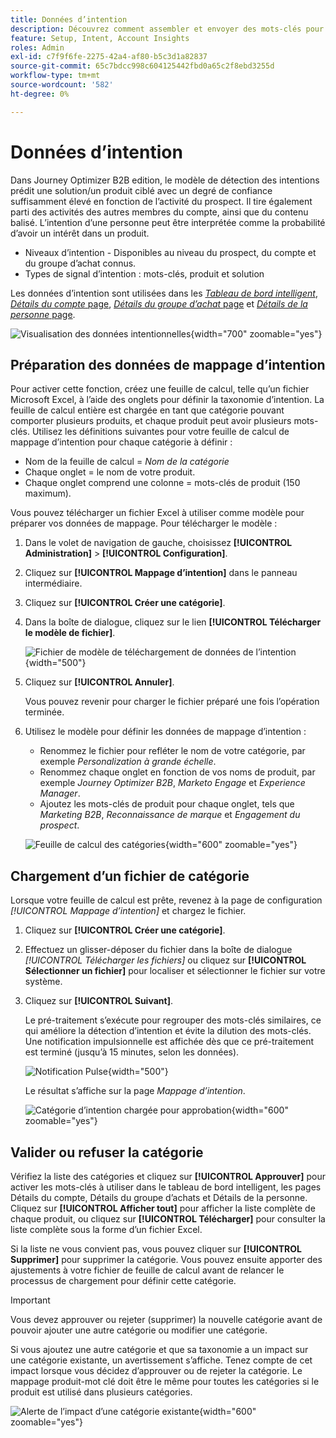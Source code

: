 ```yaml
---
title: Données d’intention
description: Découvrez comment assembler et envoyer des mots-clés pour générer des données d’intention pour Journey Optimizer B2B edition.
feature: Setup, Intent, Account Insights
roles: Admin
exl-id: c7f9f6fe-2275-42a4-af80-b5c3d1a82837
source-git-commit: 65c7bdcc998c604125442fbd0a65c2f8ebd3255d
workflow-type: tm+mt
source-wordcount: '582'
ht-degree: 0%

---
```


# Données d’intention

Dans Journey Optimizer B2B edition, le modèle de détection des intentions prédit une solution/un produit ciblé avec un degré de confiance suffisamment élevé en fonction de l’activité du prospect. Il tire également parti des activités des autres membres du compte, ainsi que du contenu balisé. L’intention d’une personne peut être interprétée comme la probabilité d’avoir un intérêt dans un produit.

* Niveaux d’intention - Disponibles au niveau du prospect, du compte et du groupe d’achat connus.
* Types de signal d’intention : mots-clés, produit et solution

Les données d’intention sont utilisées dans les [_Tableau de bord intelligent_](../dashboards/intelligent-dashboard.md), [_Détails du compte_ page](../accounts/account-details.md), [_Détails du groupe d’achat_ page](../buying-groups/buying-group-details.md) et [_Détails de la personne_ page](../accounts/person-details.md).

![Visualisation des données intentionnelles](../data/assets/intent-data-visualization.png){width="700" zoomable="yes"}

## Préparation des données de mappage d’intention

Pour activer cette fonction, créez une feuille de calcul, telle qu’un fichier Microsoft Excel, à l’aide des onglets pour définir la taxonomie d’intention. La feuille de calcul entière est chargée en tant que catégorie pouvant comporter plusieurs produits, et chaque produit peut avoir plusieurs mots-clés. Utilisez les définitions suivantes pour votre feuille de calcul de mappage d’intention pour chaque catégorie à définir :

* Nom de la feuille de calcul = _Nom de la catégorie_
* Chaque onglet = le nom de votre produit.
* Chaque onglet comprend une colonne = mots-clés de produit (150 maximum).

Vous pouvez télécharger un fichier Excel à utiliser comme modèle pour préparer vos données de mappage. Pour télécharger le modèle :

1. Dans le volet de navigation de gauche, choisissez **[!UICONTROL Administration]** > **[!UICONTROL Configuration]**.

1. Cliquez sur **[!UICONTROL Mappage d’intention]** dans le panneau intermédiaire.

1. Cliquez sur **[!UICONTROL Créer une catégorie]**.

1. Dans la boîte de dialogue, cliquez sur le lien **[!UICONTROL Télécharger le modèle de fichier]**.

   ![Fichier de modèle de téléchargement de données de l’intention](./assets/intent-data-upload-files.png){width="500"}

1. Cliquez sur **[!UICONTROL Annuler]**.

   Vous pouvez revenir pour charger le fichier préparé une fois l’opération terminée.

1. Utilisez le modèle pour définir les données de mappage d’intention :

   * Renommez le fichier pour refléter le nom de votre catégorie, par exemple _Personalization à grande échelle_.
   * Renommez chaque onglet en fonction de vos noms de produit, par exemple _Journey Optimizer B2B_, _Marketo Engage_ et _Experience Manager_.
   * Ajoutez les mots-clés de produit pour chaque onglet, tels que _Marketing B2B_, _Reconnaissance de marque_ et _Engagement du prospect_.

   ![Feuille de calcul des catégories](./assets/intent-category-spreadsheet.png){width="600" zoomable="yes"}

## Chargement d’un fichier de catégorie

Lorsque votre feuille de calcul est prête, revenez à la page de configuration _[!UICONTROL Mappage d’intention]_ et chargez le fichier.

1. Cliquez sur **[!UICONTROL Créer une catégorie]**.

1. Effectuez un glisser-déposer du fichier dans la boîte de dialogue _[!UICONTROL Télécharger les fichiers]_ ou cliquez sur **[!UICONTROL Sélectionner un fichier]** pour localiser et sélectionner le fichier sur votre système.

1. Cliquez sur **[!UICONTROL Suivant]**.

   Le pré-traitement s’exécute pour regrouper des mots-clés similaires, ce qui améliore la détection d’intention et évite la dilution des mots-clés. Une notification impulsionnelle est affichée dès que ce pré-traitement est terminé (jusqu’à 15 minutes, selon les données).

   ![Notification Pulse](./assets/intent-data-upload-files-pre-process.png){width="500"}

   Le résultat s’affiche sur la page _Mappage d’intention_.

   ![Catégorie d’intention chargée pour approbation](./assets/intent-data-category-approve.png){width="600" zoomable="yes"}

## Valider ou refuser la catégorie

Vérifiez la liste des catégories et cliquez sur **[!UICONTROL Approuver]** pour activer les mots-clés à utiliser dans le tableau de bord intelligent, les pages Détails du compte, Détails du groupe d’achats et Détails de la personne. Cliquez sur **[!UICONTROL Afficher tout]** pour afficher la liste complète de chaque produit, ou cliquez sur **[!UICONTROL Télécharger]** pour consulter la liste complète sous la forme d’un fichier Excel.

Si la liste ne vous convient pas, vous pouvez cliquer sur **[!UICONTROL Supprimer]** pour supprimer la catégorie. Vous pouvez ensuite apporter des ajustements à votre fichier de feuille de calcul avant de relancer le processus de chargement pour définir cette catégorie.

>[!IMPORTANT]
>
>Vous devez approuver ou rejeter (supprimer) la nouvelle catégorie avant de pouvoir ajouter une autre catégorie ou modifier une catégorie.

Si vous ajoutez une autre catégorie et que sa taxonomie a un impact sur une catégorie existante, un avertissement s’affiche. Tenez compte de cet impact lorsque vous décidez d’approuver ou de rejeter la catégorie. Le mappage produit-mot clé doit être le même pour toutes les catégories si le produit est utilisé dans plusieurs catégories.

![Alerte de l’impact d’une catégorie existante](./assets/intent-data-category-overlap.png){width="600" zoomable="yes"}
